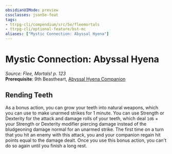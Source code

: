 ```yaml
---
obsidianUIMode: preview
cssclasses: json5e-feat
tags:
- ttrpg-cli/compendium/src/5e/fleemortals
- ttrpg-cli/optional-feature/bst-mc
aliases: ["Mystic Connection: Abyssal Hyena"]
---
```

# Mystic Connection: Abyssal Hyena
*Source: Flee, Mortals! p. 123*  
**Prerequisite**: 9th Beastheart, [Abyssal Hyena Companion](Misc%20Files/CLI/compendium/bestiary/fiend/abyssal-hyena-companion-fleemortals.md)
## Rending Teeth

As a bonus action, you can grow your teeth into natural weapons, which you can use to make unarmed strikes for 1 minute. You can use Strength or Dexterity for the attack and damage rolls of your teeth, which deal `1d6` + your Strength or Dexterity modifier piercing damage instead of the bludgeoning damage normal for an unarmed strike. The first time on a turn that you hit an enemy with this attack, you and your companion regain hit points equal to the damage dealt. Once you use this bonus action, you can't do so again until you finish a long rest.